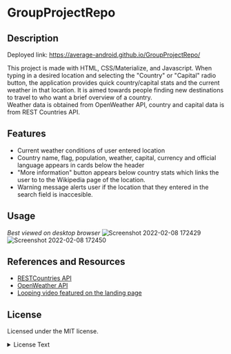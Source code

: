 # GroupProjectRepo


## Description

Deployed link: https://average-android.github.io/GroupProjectRepo/

This project is made with HTML, CSS/Materialize, and Javascript. When typing in a desired location and selecting the "Country" or "Capital" radio button, the application provides quick country/capital stats and the current weather in that location. It is aimed towards people finding new destinations to travel to who want a brief overview of a country.  
Weather data is obtained from OpenWeather API, country and capital data is from REST Countries API.

## Features
* Current weather conditions of user entered location
* Country name, flag, population, weather, capital, currency and official language appears in cards below the header
* "More information" button appears below country stats which links the user to to the Wikipedia page of the location.
* Warning message alerts user if the location that they entered in the search field is inaccesible.


## Usage
*Best viewed on desktop browser*
![Screenshot 2022-02-08 172429](https://user-images.githubusercontent.com/87239985/153085977-9bc09d14-c061-4734-b69c-6e2f310cf713.png)
![Screenshot 2022-02-08 172450](https://user-images.githubusercontent.com/87239985/153085994-8afa2de9-1a1c-43b2-af20-2322d7041bb1.png)

## References and Resources 
* [RESTCountries API](https://restcountries.com/)
* [OpenWeather API](https://openweathermap.org/)
* [Looping video featured on the landing page](https://www.youtube.com/watch?v=ThaIBFd387A)

## License

Licensed under the MIT license.
<br>
<details>
<summary>License Text</summary>
<br>
MIT License

Copyright (c) 2022

Permission is hereby granted, free of charge, to any person obtaining a copy
of this software and associated documentation files (the "Software"), to deal
in the Software without restriction, including without limitation the rights
to use, copy, modify, merge, publish, distribute, sublicense, and/or sell
copies of the Software, and to permit persons to whom the Software is
furnished to do so, subject to the following conditions:

The above copyright notice and this permission notice shall be included in all
copies or substantial portions of the Software.

THE SOFTWARE IS PROVIDED "AS IS", WITHOUT WARRANTY OF ANY KIND, EXPRESS OR
IMPLIED, INCLUDING BUT NOT LIMITED TO THE WARRANTIES OF MERCHANTABILITY,
FITNESS FOR A PARTICULAR PURPOSE AND NONINFRINGEMENT. IN NO EVENT SHALL THE
AUTHORS OR COPYRIGHT HOLDERS BE LIABLE FOR ANY CLAIM, DAMAGES OR OTHER
LIABILITY, WHETHER IN AN ACTION OF CONTRACT, TORT OR OTHERWISE, ARISING FROM,
OUT OF OR IN CONNECTION WITH THE SOFTWARE OR THE USE OR OTHER DEALINGS IN THE
SOFTWARE.

</details>
